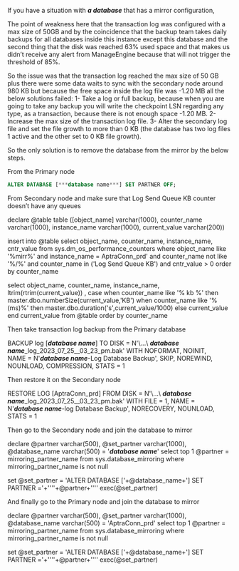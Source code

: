 If you have a situation with ***a database***  that has a mirror configuration, 

The point of weakness here that the transaction log was configured with a max size of 50GB and by the coincidence that the backup team takes daily backups for all databases inside this instance except this database and the second thing that the disk was reached 63% used space and that makes us didn’t receive any alert from ManageEngine because that will not trigger the threshold of 85%.

So the issue was that the transaction log reached the max size of 50 GB plus there were some data waits to sync with the secondary node around 980 KB but because the free space inside the log file was -1.20 MB all the below solutions failed:
1-	Take a log or full backup, because when you are going to take any backup you will write the checkpoint LSN regarding any type, as a transaction, because there is not enough space -1.20 MB.
2-	Increase the max size of the transaction log file.
3-	Alter the secondary log file and set the file growth to more than 0 KB (the database has two log files 1 active and the other set to 0 KB file growth).

So the only solution is to remove the database from the mirror by the below steps.

From the Primary node

```SQL
ALTER DATABASE [***database name***] SET PARTNER OFF;
```

From Secondary node and make sure that Log Send Queue KB counter doesn’t have any queues

declare @table table ([object_name] varchar(1000), counter_name varchar(1000), instance_name varchar(1000), current_value varchar(200))

insert into @table
select object_name, counter_name, instance_name, cntr_value
from sys.dm_os_performance_counters
where object_name like '%mirr%'
and instance_name = AptraConn_prd'
and counter_name not like '%/%'
and counter_name in ('Log Send Queue KB')
and cntr_value > 0 
order by counter_name

select 
object_name, counter_name, instance_name, ltrim(rtrim(current_value)) , case 
when counter_name like '% kb %' then master.dbo.numberSize(current_value,'KB')
when counter_name like '%(ms)%' then master.dbo.duration('s',current_value/1000) 
else 
current_value
end current_value
from @table
order by counter_name

Then take transaction log backup from the Primary database

BACKUP log [***database name***] TO  DISK = N'\\...\ ***database name***_log_2023_07_25__03_23_pm.bak' WITH NOFORMAT, NOINIT,  
NAME = N'***database name***-Log Database Backup', SKIP, NOREWIND, NOUNLOAD, COMPRESSION, STATS = 1

Then restore it on the Secondary node

RESTORE LOG [AptraConn_prd]
FROM DISK = N'\\...\ ***database name***_log_2023_07_25__03_23_pm.bak'
WITH FILE = 1,
NAME = N'***database name***-log Database Backup', NORECOVERY, NOUNLOAD, STATS = 1

Then go to the Secondary node and join the database to mirror

declare @partner varchar(500), @set_partner varchar(1000), @database_name varchar(500) = '***database name***'
select top 1 @partner = mirroring_partner_name 
from sys.database_mirroring
where mirroring_partner_name is not null

set @set_partner = 'ALTER DATABASE ['+@database_name+'] SET PARTNER ='+''''+@partner+''''
exec(@set_partner)

And finally go to the Primary node and join the database to mirror

declare @partner varchar(500), @set_partner varchar(1000), @database_name varchar(500) = 'AptraConn_prd'
select top 1 @partner = mirroring_partner_name 
from sys.database_mirroring
where mirroring_partner_name is not null

set @set_partner = 'ALTER DATABASE ['+@database_name+'] SET PARTNER ='+''''+@partner+''''
exec(@set_partner)

